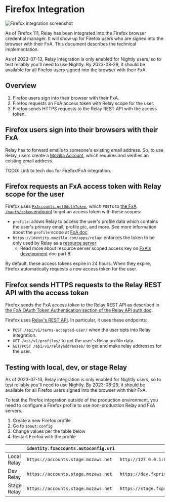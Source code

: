 # Firefox Integration

![Firefox integration screenshot](fx-integration-screenshot.png "Firefox integration
screenshot")

As of Firefox 111, Relay has been integrated into the Firefox browser credential
manager. It will show up for Firefox users who are signed into the browser with their
FxA. This document describes the technical implementation.

As of 2023-07-13, Relay integration is only enabled for Nightly users, so to test
reliably you'll need to use Nightly. By 2023-08-29, it should be available for all
Firefox users signed into the browser with their FxA.

## Overview

1. Firefox users sign into their browser with their FxA.
2. Firefox requests an FxA access token with Relay scope for the user.
3. Firefox sends HTTPS requests to the Relay REST API with the access token.

## Firefox users sign into their browsers with their FxA

Relay has to forward emails to someone's existing email address. So, to use Relay, users
create a [Mozilla Account][sumo-fxa], which requires and verifies an existing email address.

TODO: Link to tech doc for Firefox/FxA integration.

## Firefox requests an FxA access token with Relay scope for the user

Firefox uses [`FxAccounts.getOAuthToken`][fxa-getOAuthToken], which `POST`s to [the FxA
`/oauth/token` endpoint][fxa-oauth-token] to get an access token with these scopes:

- `profile`: allows Relay to access the user's profile data which contains the user's primary email, profile pic, and more. See more information about the `profile` scope at [FxA doc](https://mozilla.github.io/ecosystem-platform/reference/oauth-details#profile-data)
- `https://identity.mozilla.com/apps/relay`: enforces the token to be only used by Relay as a [resource server](https://www.oauth.com/oauth2-servers/the-resource-server/)
  - Read more about resource server scoped access key on [FxA's development](https://mozilla.github.io/ecosystem-platform/relying-parties/tutorials/integration-with-fxa#development) doc part 8.

By default, these access tokens expire in 24 hours. When they expire, Firefox
automatically requests a new access token for the user.

## Firefox sends HTTPS requests to the Relay REST API with the access token

Firefox sends the FxA access token to the Relay REST API as described in
[the FxA OAuth Token Authentication section of the Relay API auth doc][relay-api-doc-auth].

Firefox uses [Relay's REST API][relay-rest-api]. In particular, it uses these endpoints:

- `POST /api/v1/terms-accepted-user/` when the user opts into Relay integration.
- `GET /api/v1/profiles/` to get the user's Relay profile data.
- `GET|POST /api/v1/relayaddresses/` to get and make relay addresses for the user.

## Testing with local, dev, or stage Relay

As of 2023-07-13, Relay integration is only enabled for Nightly users, so to test
reliably you'll need to use Nightly. By 2023-08-29, it should be available for all
Firefox users signed into the browser with their FxA.

To test the Firefox integration outside of the production environment, you need to
configure a Firefox profile to use non-production Relay and FxA servers.

1. Create a new Firefox profile
2. Go to `about:config`
3. Change values per the table below
4. Restart Firefox with the profile

|             | `identity.fxaccounts.autoconfig.uri` | `signon.firefoxRelay.base_url`                                     | `signon.firefoxRelay.manage_url`                           |
| ----------- | ------------------------------------ | ------------------------------------------------------------------ | ---------------------------------------------------------- |
| Local Relay | `https://accounts.stage.mozaws.net`  | `http://127.0.0.1:8000/api/v1/`                                    | `http://127.0.0.1:8000`                                    |
| Dev Relay   | `https://accounts.stage.mozaws.net`  | `https://dev.fxprivaterelay.nonprod.cloudops.mozgcp.net/api/v1/`   | `https://dev.fxprivaterelay.nonprod.cloudops.mozgcp.net`   |
| Stage Relay | `https://accounts.stage.mozaws.net`  | `https://stage.fxprivaterelay.nonprod.cloudops.mozgcp.net/api/v1/` | `https://stage.fxprivaterelay.nonprod.cloudops.mozgcp.net` |

[sumo-fxa]: https://support.mozilla.org/kb/access-mozilla-services-firefox-account
[fxa-getOAuthToken]: https://searchfox.org/mozilla-central/search?q=symbol:FxAccounts%23getOAuthToken&redirect=false
[fxa-oauth-token]: https://mozilla.github.io/ecosystem-platform/api#tag/Oauth/operation/postOauthToken
[relay-rest-api]: https://dev.fxprivaterelay.nonprod.cloudops.mozgcp.net/api/v1/docs/
[relay-api-doc-auth]: api_auth.md#fxa-oauth-token-authentication
